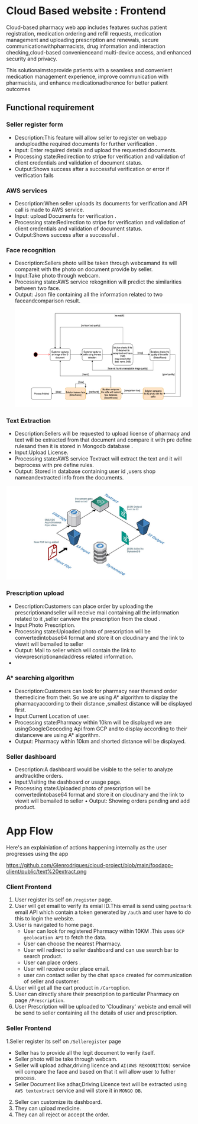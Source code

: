 # Cloud Based website : Frontend 







Cloud-based pharmacy web app includes features suchas patient registration, medication ordering and refill requests, medication management and uploading prescription and renewals, secure communicationwithpharmacists, drug information and interaction checking,cloud-based convenienceand multi-device access, and enhanced security and privacy. 

This solutionaimstoprovide patients with a seamless and convenient medication management experience, improve communication with pharmacists, and enhance medicationadherence for better patient outcomes

## Functional requirement
### Seller register form
* Description:This feature will allow seller to register on webapp anduploadthe required documents for further verification .
* Input: Enter required details and upload the requested documents.
* Processing state:Redirection to stripe for verification and validation of client credentials and validation of document status.
* Output:Shows success after a successful verification or error if verification fails

### AWS services
* Description:When seller uploads its documents for verification and API call is made to AWS service.
* Input: upload Documents for verification .
* Processing state:Redirection to stripe for verification and validation of client credentials and validation of document status.
* Output:Shows success after a successful .

### Face recognition
* Description:Sellers photo will be taken through webcamand its will compareit with the photo on document provide by seller.
* Input:Take photo through webcam.
* Processing state:AWS service rekognition will predict the similarities between two face.
* Output: Json file containing all the information related to two faceandcomparison result.
  ![image description](https://github.com/Glenrodrigues/cloud-project/blob/main/foodapp-client/public/face.png)

###  Text Extraction
* Description:Sellers will be requested to upload license of pharmacy and text will be extracted from that document and compare it with pre define rulesand then it 
  is stored in Mongodb database .
* Input:Upload License.
* Processing state:AWS service Textract will extract the text and it will beprocess with pre define rules.
* Output: Stored in database containing user id ,users shop nameandextracted info from the documents.

![image description](https://github.com/Glenrodrigues/cloud-project/blob/main/foodapp-client/public/text%20extract.png)

### Prescription upload
* Description:Customers can place order by uploading the prescriptionandseller will receive mail containing all the information related to it ,seller canview the prescription from the cloud .
* Input:Photo Prescription.
* Processing state:Uploaded photo of prescription will be convertedintobase64 format and store it on cloudinary and the link to viewit will bemailed to seller
* Output: Mail to seller which will contain the link to viewprescriptionandaddress related information.
*
### A* searching algorithm
* Description:Customers can look for pharmacy near themand order themedicine from their. So we are using A* algorithm to display the pharmacyaccording to their distance ,smallest distance will be displayed first.
* Input:Current Location of user.
* Processing state:Pharmacy within 10km will be displayed we are usingGoogleGeocoding Api from GCP and to display according to their distancewe are using A* algorithm.
* Output: Pharmacy within 10km and shorted distance will be displayed.

### Seller dashboard
* Description:A dashboard would be visible to the seller to analyze andtrackthe orders.
* Input:Visiting the dashboard or usage page.
* Processing state:Uploaded photo of prescription will be convertedintobase64 format and store it on cloudinary and the link to viewit will bemailed to seller
• Output: Showing orders pending and add product.


# App Flow

Here's an explainiation of actions happening internally as the user progresses using the app

https://github.com/Glenrodrigues/cloud-project/blob/main/foodapp-client/public/text%20extract.png

### Client Frontend
1. User register its self on `/register` page.
2. User will get email to verify its emial ID.This email is send using `postmark` email API which contain a token generated by `/auth` and user have to do this to 
  login the website.
3. User is navigated to home page.
   * User can look for registered Pharmacy within 10KM .This uses `GCP geolocation API` to fetch the data.
   * User can choose the nearest Pharmacy.
   * User will redirect to seller dashboard and can use search bar to search product.
   * User can place orders .
   * User will receive order place email.
   * user can contact seller by the chat space created for communication of seller and customer.
4. User will get all the cart product in `/Cart`option.
5. User can directly share their prescription to particular Pharmacy on page `/Prescription`.
6. User Prescription will be uploaded to 'Cloudinary' webiste and email will be send to seller containing all the details of user and prescription.

### Seller Frontend
1.Seller register its self on `/Selleregister` page
  * Seller has to provide all the legit document to verify itself.
  * Seller photo will be take through webcam.
  * Seller will upload adhar,driving licence and `AI(AWS REKOGNITION)` service will compare the face and based on that it will allow user to futher process.
  * Seller Document like adhar,Driving Licence text will be extracted using `AWS textextract` service and will store it in `MONGO DB`.

2. Seller can customize its dashboard.
3. They can upload medicine.
4. They can all reject or accept the order.
 
 



